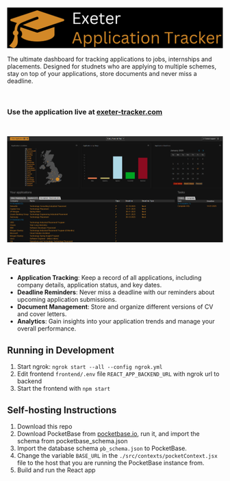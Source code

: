 ![Application tracker dashboard](./public/Long%20Logo.png)


The ultimate dashboard for tracking applications to jobs, internships and placements. Designed for studnets who are applying to multiple schemes, stay on top of your applications, store documents and never miss a deadline.

<br>

### Use the application live at [exeter-tracker.com](http://#)

<br>

![Application tracker dashboard](./public/dashboard.png)



## Features

- **Application Tracking**: Keep a record of all applications, including company details, application status, and key dates.
- **Deadline Reminders**: Never miss a deadline with our reminders about upcoming application submissions.
- **Document Management**: Store and organize different versions of CV and cover letters.
- **Analytics**: Gain insights into your application trends and manage your overall performance.
  

## Running in Development

1. Start ngrok: `ngrok start --all --config ngrok.yml`
2. Edit frontend `frontend/.env` file `REACT_APP_BACKEND_URL` with ngrok url to backend
3. Start the frontend with `npm start`


## Self-hosting Instructions

1. Download this repo
2. Download PocketBase from [pocketbase.io](https://pocketbase.io/), run it,  and import the schema from pocketbase_schema.json
3. Import the database schema `pb_schema.json` to PocketBase.
3. Change the variable `BASE_URL` in the `./src/contexts/pocketContext.jsx` file to the host that you are running the PocketBase instance from.
4. Build and run the React app
